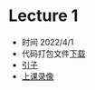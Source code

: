 Lecture 1 
====

* 时间 2022/4/1
* 代码打包文件[下载](https://raw.githubusercontent.com/JSYRD/ECNUCS_Programming_Club/main/Clubbbbbb/Lecture1/sources.zip)
* [引子](https://www.ecpc.top/Clubbbbbb/Lecture1/Components.html)
* [上课录像](https://www.bilibili.com/video/BV1u34y1x7tt/)